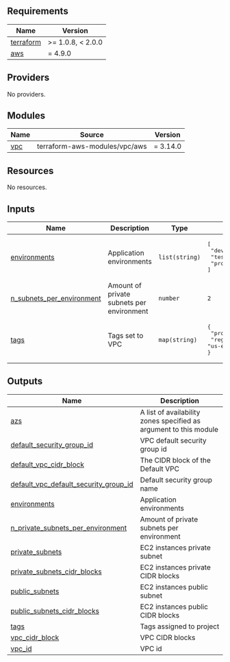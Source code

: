 <!-- BEGIN_TF_DOCS -->
## Requirements

| Name | Version |
|------|---------|
| <a name="requirement_terraform"></a> [terraform](#requirement\_terraform) | >= 1.0.8, < 2.0.0 |
| <a name="requirement_aws"></a> [aws](#requirement\_aws) | = 4.9.0 |

## Providers

No providers.

## Modules

| Name | Source | Version |
|------|--------|---------|
| <a name="module_vpc"></a> [vpc](#module\_vpc) | terraform-aws-modules/vpc/aws | = 3.14.0 |

## Resources

No resources.

## Inputs

| Name | Description | Type | Default | Required |
|------|-------------|------|---------|:--------:|
| <a name="input_environments"></a> [environments](#input\_environments) | Application environments | `list(string)` | <pre>[<br>  "dev",<br>  "test",<br>  "prod"<br>]</pre> | no |
| <a name="input_n_subnets_per_environment"></a> [n\_subnets\_per\_environment](#input\_n\_subnets\_per\_environment) | Amount of private subnets per environment | `number` | `2` | no |
| <a name="input_tags"></a> [tags](#input\_tags) | Tags set to VPC | `map(string)` | <pre>{<br>  "project_name": "dask-cluster",<br>  "region": "us-east-2"<br>}</pre> | no |

## Outputs

| Name | Description |
|------|-------------|
| <a name="output_azs"></a> [azs](#output\_azs) | A list of availability zones specified as argument to this module |
| <a name="output_default_security_group_id"></a> [default\_security\_group\_id](#output\_default\_security\_group\_id) | VPC default security group id |
| <a name="output_default_vpc_cidr_block"></a> [default\_vpc\_cidr\_block](#output\_default\_vpc\_cidr\_block) | The CIDR block of the Default VPC |
| <a name="output_default_vpc_default_security_group_id"></a> [default\_vpc\_default\_security\_group\_id](#output\_default\_vpc\_default\_security\_group\_id) | Default security group name |
| <a name="output_environments"></a> [environments](#output\_environments) | Application environments |
| <a name="output_n_private_subnets_per_environment"></a> [n\_private\_subnets\_per\_environment](#output\_n\_private\_subnets\_per\_environment) | Amount of private subnets per environment |
| <a name="output_private_subnets"></a> [private\_subnets](#output\_private\_subnets) | EC2 instances private subnet |
| <a name="output_private_subnets_cidr_blocks"></a> [private\_subnets\_cidr\_blocks](#output\_private\_subnets\_cidr\_blocks) | EC2 instances private CIDR blocks |
| <a name="output_public_subnets"></a> [public\_subnets](#output\_public\_subnets) | EC2 instances public subnet |
| <a name="output_public_subnets_cidr_blocks"></a> [public\_subnets\_cidr\_blocks](#output\_public\_subnets\_cidr\_blocks) | EC2 instances public CIDR blocks |
| <a name="output_tags"></a> [tags](#output\_tags) | Tags assigned to project |
| <a name="output_vpc_cidr_block"></a> [vpc\_cidr\_block](#output\_vpc\_cidr\_block) | VPC CIDR blocks |
| <a name="output_vpc_id"></a> [vpc\_id](#output\_vpc\_id) | VPC id |
<!-- END_TF_DOCS -->
